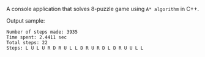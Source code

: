 A console application that solves 8-puzzle game using `A* algorithm` in C++.  

Output sample:
```
Number of steps made: 3935
Time spent: 2.4411 sec
Total steps: 22
Steps: L U L U R D R U L L D R U R D L D R U U L L
```
